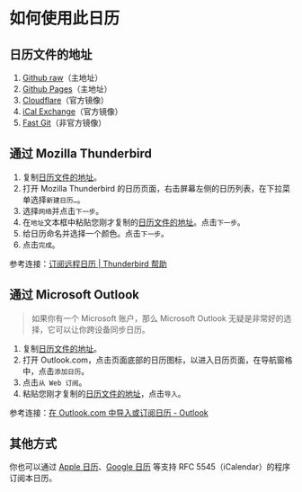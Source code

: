 # 如何使用此日历  

## 日历文件的地址  
1. [Github raw][gh]（主地址）
2. [Github Pages][ghp]（主地址）  
3. [Cloudflare][cf]（官方镜像）  
4. [iCal Exchange][ice]（官方镜像）  
5. [Fast Git][fg]（非官方镜像）

## 通过 Mozilla Thunderbird  
1. 复制[日历文件的地址][ics]。  
2. 打开 Mozilla Thunderbird 的日历页面，右击屏幕左侧的日历列表，在下拉菜单选择`新建日历…`。  
3. 选择`网络`并点击`下一步`。  
4. 在`地址`文本框中粘贴您刚才复制的[日历文件的地址][ics]。点击`下一步`。  
5. 给日历命名并选择一个颜色。点击`下一步`。  
6. 点击`完成`。  

参考连接：[订阅远程日历 | Thunderbird 帮助][thunderbirdhelp]  

## 通过 Microsoft Outlook  
> 如果你有一个 Microsoft 账户，那么 Microsoft Outlook 无疑是非常好的选择，它可以让你跨设备同步日历。  
1. 复制[日历文件的地址][ics]。  
2. 打开 Outlook.com，点击页面底部的日历图标，以进入日历页面，在导航窗格中，点击`添加日历`。  
3. 点击`从 Web 订阅`。
4. 粘贴您刚才复制的[日历文件的地址][ics]，点击`导入`。

参考连接：[在 Outlook.com 中导入或订阅日历 - Outlook][outlookhelp]  

## 其他方式
你也可以通过 [Apple 日历][applehelp]、[Google 日历][googlehelp] 等支持 RFC 5545（iCalendar）的程序订阅本日历。  

[gh]: https://github.com/zhoushengdao/rocket_calendar/raw/master/rocket_calendar.ics
[ghp]: https://zhoushengdao.github.io/rocket_calendar/rocket_calendar.ics
[cf]: https://rocket-calendar.pages.dev/rocket_calendar.ics
[ice]: http://www.icalx.com/public/zhoushengdao/rocket_calendar.ics
[fg]: https://hub.fastgit.org/zhoushengdao/rocket_calendar/raw/master/rocket_calendar.ics
[ics]: #日历文件的地址
[thunderbirdhelp]: https://support.mozilla.org/zh-CN/kb/%E6%B7%BB%E5%8A%A0%E5%81%87%E6%9C%9F%E6%97%A5%E5%8E%86#w_ding-yue-yuan-cheng-ri-li
[outlookhelp]: https://support.microsoft.com/zh-cn/office/%E5%9C%A8-outlook-com-%E4%B8%AD%E5%AF%BC%E5%85%A5%E6%88%96%E8%AE%A2%E9%98%85%E6%97%A5%E5%8E%86-cff1429c-5af6-41ec-a5b4-74f2c278e98c#:~:text=%E7%84%B6%E5%90%8E%E9%80%89%E6%8B%A9%20%22%E5%AF%BC%E5%85%A5%22%E3%80%82-,%E8%AE%A2%E9%98%85%E6%97%A5%E5%8E%86,-%E6%B3%A8%E6%84%8F%3A%C2%A0%E5%BD%93%E6%82%A8
[applehelp]: https://support.apple.com/zh-cn/HT202361
[googlehelp]: https://support.google.com/calendar/answer/37100
